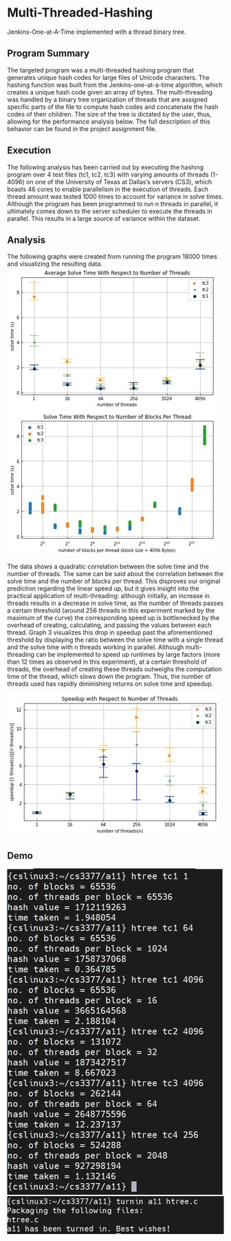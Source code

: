 
# Multi-Threaded-Hashing

Jenkins-One-at-A-Time implemented with a thread binary tree.


## Program Summary
The targeted program was a multi-threaded hashing program that generates unique hash codes for large files of Unicode characters. The hashing function was built from the Jenkins-one-at-a-time algorithm, which creates a unique hash code given an array of bytes. The multi-threading was handled by a binary tree organization of threads that are assigned specific parts of the file to compute hash codes and concatenate the hash codes of their children. The size of the tree is dictated by the user, thus, allowing for the performance analysis below. The full description of this behavior can be found in the project assignment file. 
## Execution
The following analysis has been carried out by executing the hashing program over 4 test files (tc1, tc2, tc3) with varying amounts of threads (1-4096) on one of the University of Texas at Dallas’s servers (CS3), which boasts 46 cores to enable parallelism in the execution of threads. Each thread amount was tested 1000 times to account for variance in solve times. Although the program has been programmed to run n threads in parallel, it ultimately comes down to the server scheduler to execute the threads in parallel. This results in a large source of variance within the dataset.
## Analysis
The following graphs were created from running the program 18000 times and visualizing the resulting data.
![Console Image](./graph1.png?raw=true)
![Console Image](./graph2.png?raw=true)

The data shows a quadratic correlation between the solve time and the number of threads. The same can be said about the correlation between the solve time and the number of blocks per thread. This disproves our original prediction regarding the linear speed up, but it gives insight into the practical application of multi-threading: although initially, an increase in threads results in a decrease in solve time, as the number of threads passes a certain threshold (around 256 threads in this experiment marked by the maximum of the curve) the corresponding speed up is bottlenecked by the overhead of creating, calculating, and passing the values between each thread. Graph 3 visualizes this drop in speedup past the aforementioned threshold by displaying the ratio between the solve time with a single thread and the solve time with n threads working in parallel.
Although multi-threading can be implemented to speed up runtimes by large factors (more than 12 times as observed in this experiment), at a certain threshold of threads, the overhead of creating these threads outweighs the computation time of the thread, which slows down the program. Thus, the number of threads used has rapidly diminishing returns on solve time and speedup. 

![Console Image](./graph3.png?raw=true)
## Demo

![Console Image](./a11_1.png?raw=true)
![Console Image](./a11_2.png?raw=true)
